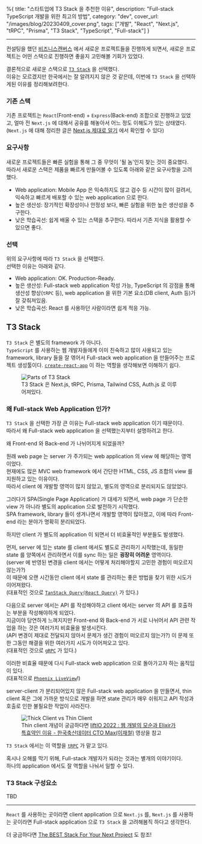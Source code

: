 %{
title: "스타트업에 T3 Stack 을 추천한 이유",
description: "Full-stack TypeScript 개발을 위한 최고의 방법",
category: "dev",
cover_url: "/images/blog/20230409_cover.png",
tags: ["개발", "React", "Next.js", "tRPC", "Prisma", "T3 Stack", "TypeScript", "Full-stack"]
}

---

컨설팅을 했던 [비즈니스캔버스](https://company.typed.do/en) 에서 새로운 프로젝트들을 진행하게 되면서, 새로운 프로젝트는 어떤 스택으로 진행하면 좋을지 고민해볼 기회가 있었다.

결론적으로 새로운 스택으로 [`T3 Stack`](https://create.t3.gg/) 을 선택했다.\
이유는 모르겠지만 한국에서는 잘 알려지지 않은 것 같은데, 이번에 `T3 Stack` 을 선택하게된 이유를 정리해보려한다.

### 기존 스택

기존 프로젝트는 `React`(Front-end) + `Express`(Back-end) 조합으로 진행하고 있었고, 얼마 전 `Next.js` 에 대해서 공유를 해놓아서 어느 정도 이해도가 있는 상태였다.\
(`Next.js` 에 대해 정리한 글은 [Next.js 제대로 알기](./proper_understading_of_nextjs) 에서 확인할 수 있다)

### 요구사항

새로운 프로젝트들은 빠른 실험을 통해 그 중 무엇이 '될 놈'인지 찾는 것이 중요했다.\
따라서 새로운 스택은 제품을 빠르게 만들어볼 수 있도록 아래와 같은 요구사항을 고려했다.

- Web application: Mobile App 은 익숙하지도 않고 검수 등 시간이 많이 걸려서, 익숙하고 빠르게 배포할 수 있는 web application 으로 한다.
- 높은 생산성: 장기적인 확장성이나 안정성 보다, 빠른 실험을 위한 높은 생산성을 추구한다.
- 낮은 학습곡선: 쉽게 배울 수 있는 스택을 추구한다. 따라서 기존 지식을 활용할 수 있으면 좋다.

### 선택

위의 요구사항에 따라 `T3 Stack` 을 선택했다.\
선택한 이유는 아래와 같다.

- Web application: OK. Production-Ready.
- 높은 생산성: Full-stack web application 작성 가능, TypeScript 의 강점을 통해 생산성 향상(`tRPC` 등), web application 을 위한 기본 요소(DB client, Auth 등)가 잘 갖춰져있음.
- 낮은 학습곡선: React 를 사용하던 사람이라면 쉽게 적응 가능.

## T3 Stack

`T3 Stack` 은 별도의 framework 가 아니다.\
`TypeScript` 를 사용하는 웹 개발자들에게 이미 친숙하고 많이 사용되고 있는 framework, library 들을 잘 엮어서 Full-stack web application 을 만들어주는 프로젝트 생성툴이다.
[`create-react-app`](https://create-react-app.dev/) 이 하는 역할을 생각해보면 이해하기 쉽다.

<figure>
  <img src="/images/blog/20230409_t3_stack_parts.png" alt="Parts of T3 Stack">
  <figcaption>T3 Stack 은 Next.js, tRPC, Prisma, Tailwind CSS, Auth.js 로 이루어져있다.</figcaption>
</figure>

### 왜 Full-stack Web Application 인가?

`T3 Stack` 을 선택한 가장 큰 이유는 Full-stack web application 이기 때문이다.\
따라서 왜 Full-stack web application 을 선택했는지부터 설명하려고 한다.

왜 Front-end 와 Back-end 가 나뉘어지게 되었을까?

원래 web page 는 server 가 주가되는 web application 의 view 에 해당하는 영역이었다.\
현재에도 많은 MVC web framework 에서 간단한 HTML, CSS, JS 조합의 view 를 지원하고 있는 이유이다.\
따라서 client 에 개발할 영역이 많지 않았고, 별도의 영역으로 분리되지도 않았었다.

그러다가 SPA(Single Page Application) 가 대세가 되면서, web page 가 단순한 view 가 아니라 별도의 application 으로 발전하기 시작했다.\
SPA framework, library 들이 생겨나면서 개발할 영역이 많아졌고, 이에 따라 Front-end 라는 분야가 명확히 분리되었다.

하지만 client 가 별도의 application 이 되면서 더 비효율적인 부분들도 발생했다.

먼저, server 에 있는 state 를 client 에서도 별도로 관리하기 시작했는데, 동일한 state 를 양쪽에서 관리하면서 이를 sync 하는 일은 **굉장히 어려운** 영역이다.\
(server 에 반영된 변경을 client 에서는 어떻게 처리해야할지 고민한 경험이 떠오르지 않는가?)\
이 때문에 오랜 시간동안 client 에서 state 를 관리하는 좋은 방법을 찾기 위한 시도가 이어져왔다.\
(대표적인 것으로 [`TanStack Query(React Query)`](https://tanstack.com/query/v3/) 가 있다.)

다음으로 server 에서는 API 를 작성해야하고 client 에서는 server 의 API 를 호출하는 부분을 작성해야하게 되었다.\
지금이야 당연하게 느껴지지만 Front-end 와 Back-end 가 서로 나뉘어서 API 관련 작업을 하는 것은 여러가지 비효율을 발생시킨다.\
(API 변경이 제대로 전달되지 않아서 문제가 생긴 경험이 떠오르지 않는가?)
이 문제 또한 그동안 해결을 위한 여러가지 시도가 이어져오고 있다.\
(대표적인 것으로 [`gRPC`](https://grpc.io/) 가 있다.)

이러한 비효율 때문에 다시 Full-stack web application 으로 돌아가고자 하는 움직임이 있다.\
(대표적으로 [`Phoenix LiveView`](https://github.com/phoenixframework/phoenix_live_view)!)

server-client 가 분리되어있지 않은 Full-stack web application 을 만들면서, thin client 혹은 그에 가까운 방식으로 개발을 하면 state 관리가 매우 쉬워지고 API 작성과 호출로 인한 불필요한 작업이 사라진다.

<figure>
  <img src="/images/blog/20230409_thick_client_thin_client.jpg" alt="Thick Client vs Thin Client">
  <figcaption>Thin client 개념이 궁금하다면 <a href="https://youtu.be/lAaD-6OQSHE?t=216" target="_blank">liftIO 2022 : 웹 개발의 모순과 Elixir가 특효약인 이유 - 한국축산데이터 CTO Max(이재철)</a> 영상을 참고</figcaption>
</figure>

`T3 Stack` 에서는 이 역할을 [`tRPC`](https://trpc.io/) 가 맡고 있다.

혹시나 오해를 막기 위해, Full-stack 개발자가 되라는 것과는 별개의 이야기이다.\
하나의 application 에서도 잘 역할을 나눠서 일할 수 있다.

### T3 Stack 구성요소

TBD

---

`React` 를 사용하는 곳이라면 client application 으로 `Next.js` 를, `Next.js` 를 사용하는 곳이라면 Full-stack application 으로 `T3 Stack` 을 고려해봄직 하다고 생각한다.

더 궁금하다면 [The BEST Stack For Your Next Project](https://youtu.be/PbjHxIuHduU) 도 참조!
